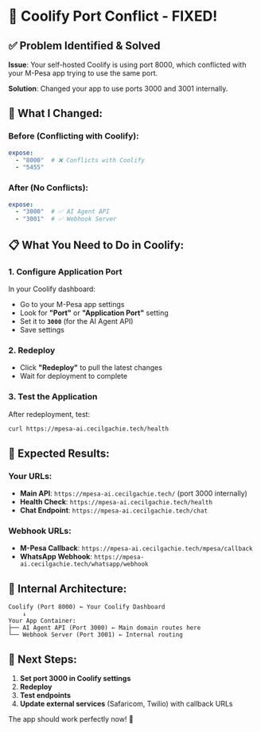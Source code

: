 # 🚨 Coolify Port Conflict - FIXED!

## ✅ **Problem Identified & Solved**

**Issue**: Your self-hosted Coolify is using port 8000, which conflicted with your M-Pesa app trying to use the same port.

**Solution**: Changed your app to use ports 3000 and 3001 internally.

## 🔧 **What I Changed:**

### **Before (Conflicting with Coolify):**
```yaml
expose:
  - "8000"  # ❌ Conflicts with Coolify
  - "5455"
```

### **After (No Conflicts):**
```yaml
expose:
  - "3000"  # ✅ AI Agent API
  - "3001"  # ✅ Webhook Server
```

## 📋 **What You Need to Do in Coolify:**

### 1. **Configure Application Port**
In your Coolify dashboard:
- Go to your M-Pesa app settings
- Look for **"Port"** or **"Application Port"** setting
- Set it to **`3000`** (for the AI Agent API)
- Save settings

### 2. **Redeploy**
- Click **"Redeploy"** to pull the latest changes
- Wait for deployment to complete

### 3. **Test the Application**
After redeployment, test:
```bash
curl https://mpesa-ai.cecilgachie.tech/health
```

## 🎯 **Expected Results:**

### **Your URLs:**
- **Main API**: `https://mpesa-ai.cecilgachie.tech/` (port 3000 internally)
- **Health Check**: `https://mpesa-ai.cecilgachie.tech/health`
- **Chat Endpoint**: `https://mpesa-ai.cecilgachie.tech/chat`

### **Webhook URLs:**
- **M-Pesa Callback**: `https://mpesa-ai.cecilgachie.tech/mpesa/callback`
- **WhatsApp Webhook**: `https://mpesa-ai.cecilgachie.tech/whatsapp/webhook`

## 🔧 **Internal Architecture:**

```
Coolify (Port 8000) ← Your Coolify Dashboard
    ↓
Your App Container:
├── AI Agent API (Port 3000) ← Main domain routes here
└── Webhook Server (Port 3001) ← Internal routing
```

## 🚀 **Next Steps:**

1. **Set port 3000 in Coolify settings**
2. **Redeploy**
3. **Test endpoints**
4. **Update external services** (Safaricom, Twilio) with callback URLs

The app should work perfectly now! 🎉

